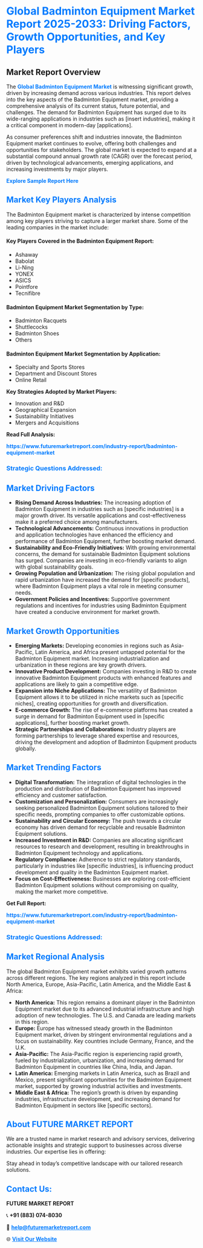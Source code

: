 <h1 style="color: #007BFF;">Global Badminton Equipment Market Report 2025-2033: Driving Factors, Growth Opportunities, and Key Players</h1>

<section id="overview">
<h2>Market Report Overview</h2>
<p>The <a href="https://www.futuremarketreport.com/industry-report/badminton-equipment-market" style="color: #007BFF; text-decoration: none;"><strong>Global Badminton Equipment Market</strong></a> is witnessing significant growth, driven by increasing demand across various industries. This report delves into the key aspects of the Badminton Equipment market, providing a comprehensive analysis of its current status, future potential, and challenges. The demand for Badminton Equipment has surged due to its wide-ranging applications in industries such as [insert industries], making it a critical component in modern-day [applications].</p>
<p>As consumer preferences shift and industries innovate, the Badminton Equipment market continues to evolve, offering both challenges and opportunities for stakeholders. The global market is expected to expand at a substantial compound annual growth rate (CAGR) over the forecast period, driven by technological advancements, emerging applications, and increasing investments by major players.</p>
</section>

<section id="overview">
<p><a href="https://www.futuremarketreport.com/request-sample/reportId=63977" style="color: #007BFF; text-decoration: none;"><strong>Explore Sample Report Here</strong></a></p>
</section>

<section id="key-players">
<h2 style="color: #007BFF;">Market Key Players Analysis</h2>
<p>The Badminton Equipment market is characterized by intense competition among key players striving to capture a larger market share. Some of the leading companies in the market include:</p>
<h4>Key Players Covered in the Badminton Equipment Report:</h4>
<ul><li>Ashaway</li><li>Babolat</li><li>Li-Ning</li><li>YONEX</li><li>ASICS</li><li>Pointfore</li><li>Tecnifibre</li></ul>
<h4>Badminton Equipment Market Segmentation by Type:</h4>
<ul><li>Badminton Racquets</li><li>Shuttlecocks</li><li>Badminton Shoes</li><li>Others</li></ul>

<h4>Badminton Equipment Market Segmentation by Application:</h4>
<ul><li>Specialty and Sports Stores</li><li>Department and Discount Stores</li><li>Online Retail</li></ul>
<p><strong>Key Strategies Adopted by Market Players:</strong></p>
<ul>
<li>Innovation and R&D</li>
<li>Geographical Expansion</li>
<li>Sustainability Initiatives</li>
<li>Mergers and Acquisitions</li>
</ul>
</section>

<section>
<p><strong>Read Full Analysis: </strong></p><a href="https://www.futuremarketreport.com/industry-report/badminton-equipment-market" style="color: #007BFF; text-decoration: none;"><strong>https://www.futuremarketreport.com/industry-report/badminton-equipment-market</strong></a>
<h3 style="color: #007BFF;">Strategic Questions Addressed:</h3>
</section>

<section id="driving-factors">
<h2 style="color: #007BFF;">Market Driving Factors</h2>
<ul>
<li><strong>Rising Demand Across Industries:</strong> The increasing adoption of Badminton Equipment in industries such as [specific industries] is a major growth driver. Its versatile applications and cost-effectiveness make it a preferred choice among manufacturers.</li>
<li><strong>Technological Advancements:</strong> Continuous innovations in production and application technologies have enhanced the efficiency and performance of Badminton Equipment, further boosting market demand.</li>
<li><strong>Sustainability and Eco-Friendly Initiatives:</strong> With growing environmental concerns, the demand for sustainable Badminton Equipment solutions has surged. Companies are investing in eco-friendly variants to align with global sustainability goals.</li>
<li><strong>Growing Population and Urbanization:</strong> The rising global population and rapid urbanization have increased the demand for [specific products], where Badminton Equipment plays a vital role in meeting consumer needs.</li>
<li><strong>Government Policies and Incentives:</strong> Supportive government regulations and incentives for industries using Badminton Equipment have created a conducive environment for market growth.</li>
</ul>
</section>

<section id="growth-opportunities">
<h2 style="color: #007BFF;">Market Growth Opportunities</h2>
<ul>
<li><strong>Emerging Markets:</strong> Developing economies in regions such as Asia-Pacific, Latin America, and Africa present untapped potential for the Badminton Equipment market. Increasing industrialization and urbanization in these regions are key growth drivers.</li>
<li><strong>Innovative Product Development:</strong> Companies investing in R&D to create innovative Badminton Equipment products with enhanced features and applications are likely to gain a competitive edge.</li>
<li><strong>Expansion into Niche Applications:</strong> The versatility of Badminton Equipment allows it to be utilized in niche markets such as [specific niches], creating opportunities for growth and diversification.</li>
<li><strong>E-commerce Growth:</strong> The rise of e-commerce platforms has created a surge in demand for Badminton Equipment used in [specific applications], further boosting market growth.</li>
<li><strong>Strategic Partnerships and Collaborations:</strong> Industry players are forming partnerships to leverage shared expertise and resources, driving the development and adoption of Badminton Equipment products globally.</li>
</ul>
</section>

<section id="trending-factors">
<h2 style="color: #007BFF;">Market Trending Factors</h2>
<ul>
<li><strong>Digital Transformation:</strong> The integration of digital technologies in the production and distribution of Badminton Equipment has improved efficiency and customer satisfaction.</li>
<li><strong>Customization and Personalization:</strong> Consumers are increasingly seeking personalized Badminton Equipment solutions tailored to their specific needs, prompting companies to offer customizable options.</li>
<li><strong>Sustainability and Circular Economy:</strong> The push towards a circular economy has driven demand for recyclable and reusable Badminton Equipment solutions.</li>
<li><strong>Increased Investment in R&D:</strong> Companies are allocating significant resources to research and development, resulting in breakthroughs in Badminton Equipment technology and applications.</li>
<li><strong>Regulatory Compliance:</strong> Adherence to strict regulatory standards, particularly in industries like [specific industries], is influencing product development and quality in the Badminton Equipment market.</li>
<li><strong>Focus on Cost-Effectiveness:</strong> Businesses are exploring cost-efficient Badminton Equipment solutions without compromising on quality, making the market more competitive.</li>
</ul>
</section>

<section>
<p><strong>Get Full Report: </strong></p><a href="https://www.futuremarketreport.com/industry-report/badminton-equipment-market" style="color: #007BFF; text-decoration: none;"><strong>https://www.futuremarketreport.com/industry-report/badminton-equipment-market</strong></a>
<h3 style="color: #007BFF;">Strategic Questions Addressed:</h3>
</section>


<section id="regional-analysis">
<h2 style="color: #007BFF;">Market Regional Analysis</h2>
<p>The global Badminton Equipment market exhibits varied growth patterns across different regions. The key regions analyzed in this report include North America, Europe, Asia-Pacific, Latin America, and the Middle East & Africa:</p>
<ul>
<li><strong>North America:</strong> This region remains a dominant player in the Badminton Equipment market due to its advanced industrial infrastructure and high adoption of new technologies. The U.S. and Canada are leading markets in this region.</li>
<li><strong>Europe:</strong> Europe has witnessed steady growth in the Badminton Equipment market, driven by stringent environmental regulations and a focus on sustainability. Key countries include Germany, France, and the U.K.</li>
<li><strong>Asia-Pacific:</strong> The Asia-Pacific region is experiencing rapid growth, fueled by industrialization, urbanization, and increasing demand for Badminton Equipment in countries like China, India, and Japan.</li>
<li><strong>Latin America:</strong> Emerging markets in Latin America, such as Brazil and Mexico, present significant opportunities for the Badminton Equipment market, supported by growing industrial activities and investments.</li>
<li><strong>Middle East & Africa:</strong> The region’s growth is driven by expanding industries, infrastructure development, and increasing demand for Badminton Equipment in sectors like [specific sectors].</li>
</ul>
</section>

<footer>
<h2 style="color: #007BFF;">About FUTURE MARKET REPORT</h2>
<p>We are a trusted name in market research and advisory services, delivering actionable insights and strategic support to businesses across diverse industries. Our expertise lies in offering:</p>

<p>Stay ahead in today’s competitive landscape with our tailored research solutions.</p>

<h2 style="color: #007BFF;">Contact Us:</h2>
<p><strong>FUTURE MARKET REPORT</strong></p>
<p>📞 <strong>+91 (883) 074-8030</strong></p>
<p>📧 <strong><a href="mailto:help@futuremarketreport.com" style="color: #007BFF;">help@futuremarketreport.com</a></strong></p>
<p>🌐 <strong><a href="https://www.futuremarketreport.com/" style="color: #007BFF;">Visit Our Website</a></strong></p>
</footer>